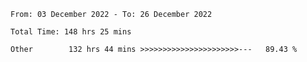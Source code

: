 <!--START_SECTION:waka-->

```text
From: 03 December 2022 - To: 26 December 2022

Total Time: 148 hrs 25 mins

Other        132 hrs 44 mins >>>>>>>>>>>>>>>>>>>>>>---   89.43 %
```

<!--END_SECTION:waka-->